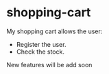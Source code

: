 # shopping-cart

My shopping cart allows the user:
- Register the user.
- Check the stock.

New features will be add soon
